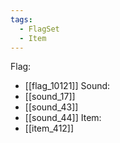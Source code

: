 ```yaml
---
tags:
  - FlagSet
  - Item
---
```

Flag:
- [[flag_10121]]
Sound:
- [[sound_17]]
- [[sound_43]]
- [[sound_44]]
Item:
- [[item_412]]

